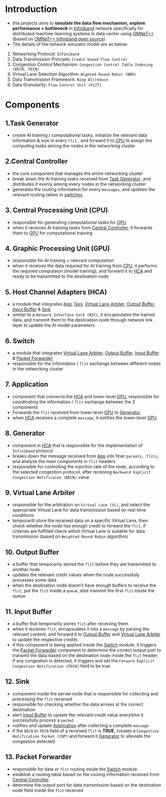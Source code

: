 # **Introduction**
- this projects aims to **simulate the data flow mechanism, explore performance + bottleneck** in [Infiniband](https://network.nvidia.com/related-docs/whitepapers/IB_Intro_WP_190.pdf) network specifically for distributed machine-learning systems in data center using [OMNeT++](https://omnetpp.org/) (based on [OMNeT++ Infiniband open source](https://omnetpp.org/download-items/InfiniBand.html))
- The details of the network simulatin model are as below:
1. Networking Protocol: `Infiniband`
2. Data Transmission Principle: `Credit-based Flow Control`
3. Congestion Control Mechanism: `Congestion Control Table Indexing (BECN, FECN)`
4. Virtual Lane Selection Algorithm: `Wighted Round Robin (WRR)`
5. Data Transmission Framework: `Ring Allreduce`
6. Data Granularity: `Flow Control Unit (FLIT)`

# **Components**
## **1.Task Generator**
- create AI training / computational tasks; initialize the relevant data information & size in every `flit` , and forward it to [CPU](#2central-proccesing-unit-cpu) to assign the computing tasks among the nodes in the networking cluster
## **2.Central Controller**
- the core component that manages the entire networking cluster
- break down the AI training tasks received from [Task Generator](#1task-generator) ,and distributes it evenly among every nodes in the networking cluster
- generates the routing information for every `messages`, and updates the relevant routing tables in [switches](#6-switch)
## **3. Central Processing Unit (CPU)**
- responsible for generating computational tasks for [GPU](#4-graphic-processing-unit-gpu)
- when it receives AI training tasks from [Central Controller](#2central-controller), it forwards them to [GPU](#4-graphic-processing-unit-gpu) for computational training
## **4. Graphic Processing Unit (GPU)**
- responsible for AI training + relevant computation
- when it receives the data required for AI training from [CPU](#3-central-processing-unit-cpu), it performs the required computaion (model training), and forward it to [HCA](#5-host-channel-adapters-hca) and ready to be transmitted to the destination node
## **5. Host Channel Adapters (HCA)**
- a module that integrates [App](#7-application), [Gen](#8-generator), [Virtual Lane Arbiter](#9-virtual-lane-arbiter), [Output Buffer](#10-output-buffer), [Input Buffer](#11-input-buffer) & [Sink](#12-sink)
- similar to a `Network Interface Card (NIC)`, it encapsulates the trained data, and transmit them to the destination node through network link layer to update the AI model parameters
## **6. Switch**
- a module that integrates [Virtual Lane Arbiter](#8-virtual-lane-arbiter-vlarb), [Output Buffer](#10-output-buffer), [Input Buffer](#11-input-buffer) & [Packet Forwarder](#13-packet-forwarder)
- responsible for the information / `flit` exchange between different nodes in the networking cluster 
## **7. Application**
- component that connects the [HCA](#5-host-channel-adapters-hca) and lower-level [GPU](#4-graphic-processing-unit-gpu), responsible for coordinating the information / `flit` exchange between the 2 components
- Forwards the `flit` received from lower-level [GPU](#4-graphic-processing-unit-gpu) to [Generator](#8-generator)
- when [HCA](#5-host-channel-adapters-hca) receives a complete `message`, it notifies the lower-level [GPU](#4-graphic-processing-unit-gpu)
## **8. Generator**
- component in [HCA](#5-host-channel-adapters-hca) that is responsible for the implementation of `Infiniband` protocol
- breaks down the message received from [App](#7-application) into finer `packets, flits`, and analyze the main components in `flit` headers
- responsible for controlling the injection rate of the node, according to the selected congestion protocol, after receiving `Backward Explicit Congestion Notificaion (BECN)` value
## **9. Virtual Lane Arbiter**
- responsible for the arbitration on `Virtual Lane (VL)`, and select the appropriate Virtual Lane for data transmission based on real-time conditions
- temporarilt store the received data on a specific Virtual Lane, then check whether the node has enough credit to forward the `flit`, if criterias are fulfilled check which Virtual Lane is suitable for data transmission (based on `Weighted Round Robin` algorithm)
## **10. Output Buffer**
- a buffer that temporarily stored the `flit` before they are transmitted to another node
- updates the relevant credit values when the node successfuly processes some data
- when the destination node doesn't have enough buffers to receive the `flit`, put the `flit` inside a `queue`, else transmit the first `flit` inside the queue
## **11. Input Buffer**
- a buffer that temporarily stores `flit` after receiving them
- when it recieves `flit`, encapsulates it into a `message` by parsing the relevant content, and forward it to [Output Buffer](#10-output-buffer) and [Virtual Lane Arbiter](#9-virtual-lane-arbiter) to update the respective credits
- if this component is being applied inside the [Switch](#6-switch) module, it triggers the [Packet Forwarder](#13-packet-forwarder) component to determine the correct output port to transmit the data based on the destination node inside the `flit` header; if any congestion is detected, it triggers and set the `Forward Explicit Congestion Notification (FECN)` field to be true
## **12. Sink**
- component inside the server node that is responsible for collecting and processing the `flit` received
- responsible for checking whether the data arrives at the correct destination
- alert [Input Buffer](#11-input-buffer) to update the relevant credit value everytime it successfully process a `packet`
- notifies and update [Application](#7-application) after collecting a complete `message`
- if the `BECN` or `FECN` field of a received `flit` is **TRUE**, creates a `Congestion Notification Packet (CNP)` and forward it [Generator](#8-generator) to alleviate the congestion detected
## **13. Packet Forwarder**
- responsible for data or `flit` routing inside the [Switch](#6-switch) module
- establish a routing table based on the routing information received from [Central Controller](#2central-controller)
- determine the output port for data transmission based on the destination node field inside the `flit` received
